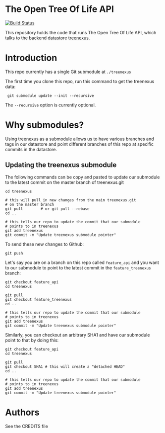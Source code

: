 # The Open Tree Of Life API

[![Build Status](https://secure.travis-ci.org/OpenTreeOfLife/api.opentreeoflife.org.png)](http://travis-ci.org/OpenTreeOfLife/api.opentreeoflife.org)

This repository holds the code that runs The Open Tree Of Life API, which talks
to the backend datastore [treenexus](https://github.com/OpenTreeOfLife/treenexus).

# Introduction

This repo currently has a single Git submodule at ``` ./treenexus ```

The first time you clone this repo, run this command to get the treenexus data:

     git submodule update --init --recursive

The ```--recursive``` option is currently optional.

# Why submodules?

Using treenexus as a submodule allows us to have various branches and tags in
our datastore and point different branches of this repo at specific commits in
the datastore.

## Updating the treenexus submodule

The following commands can be copy and pasted to update our
submodule to the latest commit on the master branch of treenexus.git

    cd treenexus

    # this will pull in new changes from the main treenexus.git
    # on the master branch
    git pull        # or git pull --rebase
    cd ..

    # this tells our repo to update the commit that our submodule
    # points to in treenexus
    git add treenexus
    git commit -m "Update treenexus submodule pointer"

To send these new changes to Github:

    git push

Let's say you are on a branch on this repo called ```feature_api```
and you want to our submodule to point to the latest commit in the
```feature_treenexus``` branch:

    git checkout feature_api
    cd treenexus

    git pull
    git checkout feature_treenexus
    cd ..

    # this tells our repo to update the commit that our submodule
    # points to in treenexus
    git add treenexus
    git commit -m "Update treenexus submodule pointer"

Similarly, you can checkout an arbitrary SHA1 and have our submodule
point to that by doing this:

    git checkout feature_api
    cd treenexus

    git pull
    git checkout SHA1 # this will create a "detached HEAD"
    cd ..

    # this tells our repo to update the commit that our submodule
    # points to in treenexus
    git add treenexus
    git commit -m "Update treenexus submodule pointer"

# Authors

See the CREDITS file
